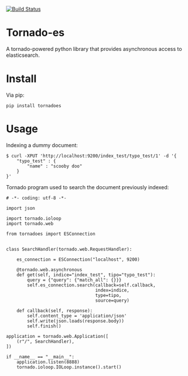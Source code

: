 [![Build Status](https://api.travis-ci.org/globocom/tornado-es.png)](https://api.travis-ci.org/globocom/tornado-es)

Tornado-es
==========

A tornado-powered python library that provides asynchronous access to elasticsearch.

Install
=======

Via pip:

    pip install tornadoes

Usage
=====

Indexing a dummy document:

    $ curl -XPUT 'http://localhost:9200/index_test/typo_test/1' -d '{
        "typo_test" : {
            "name" : "scooby doo"
        }
    }'

Tornado program used to search the document previously indexed:

    # -*- coding: utf-8 -*-

    import json

    import tornado.ioloop
    import tornado.web

    from tornadoes import ESConnection


    class SearchHandler(tornado.web.RequestHandler):

        es_connection = ESConnection("localhost", 9200)

        @tornado.web.asynchronous
        def get(self, indice="index_test", tipo="typo_test"):
            query = {"query": {"match_all": {}}}
            self.es_connection.search(callback=self.callback,
                                      index=indice,
                                      type=tipo,
                                      source=query)

        def callback(self, response):
            self.content_type = 'application/json'
            self.write(json.loads(response.body))
            self.finish()

    application = tornado.web.Application([
        (r"/", SearchHandler),
    ])

    if __name__ == "__main__":
        application.listen(8888)
        tornado.ioloop.IOLoop.instance().start()

